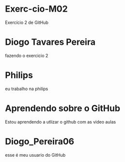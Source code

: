 # Exerc-cio-M02
Exercício 2 de GitHub
# Diogo Tavares Pereira
fazendo o exercicio 2
# Philips
eu trabalho na philips
# Aprendendo sobre o GitHub
Estou aprendendo a utlizar o github com as video aulas
# Diogo_Pereira06
esse é meu usuario do GitHub
